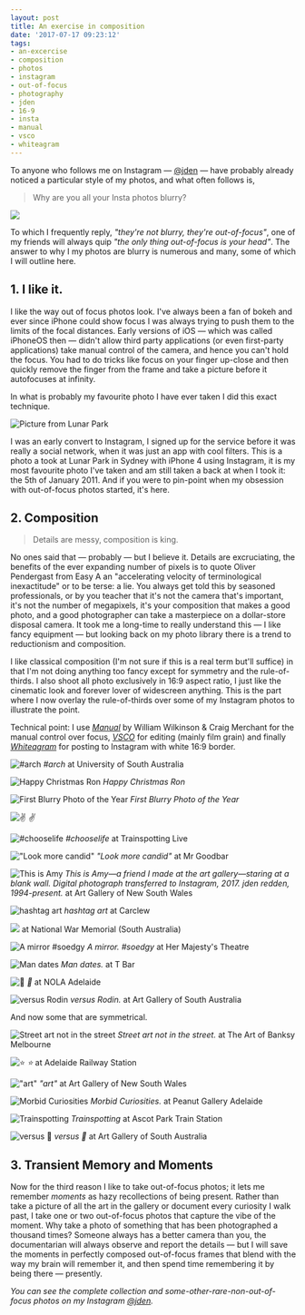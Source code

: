 ```yaml
---
layout: post
title: An exercise in composition
date: '2017-07-17 09:23:12'
tags:
- an-excercise
- composition
- photos
- instagram
- out-of-focus
- photography
- jden
- 16-9
- insta
- manual
- vsco
- whiteagram
---
```


To anyone who follows me on Instagram — [@jden](http://instagram.com/jden) — have probably already noticed a particular style of my photos, and what often follows is,

> Why are you all your Insta photos blurry?

![](/content/images/2017/07/IMG_9011EC1A938A-1.jpeg)

To which I frequently reply, *"they're not blurry, they're out-of-focus"*, one of my friends will always quip *"the only thing out-of-focus is your head"*. The answer to why I my photos are blurry is numerous and many, some of which I will outline here.

## 1. I like it.

I like the way out of focus photos look. I've always been a fan of bokeh and ever since iPhone could show focus I was always trying to push them to the limits of the focal distances. Early versions of iOS — which was called iPhoneOS then — didn't allow third party applications (or even first-party applications) take manual control of the camera, and hence you can't hold the focus. You had to do tricks like focus on your finger up-close and then quickly remove the finger from the frame and take a picture before it autofocuses at infinity.

In what is probably my favourite photo I have ever taken I did this exact technique.

![Picture from Lunar Park](/content/images/2017/07/IMG_4912.JPG)

I was an early convert to Instagram, I signed up for the service before it was really a social network, when it was just an app with cool filters. This is a photo a took at Lunar Park in Sydney with iPhone 4 using Instagram, it is my most favourite photo I've taken and am still taken a back at when I took it: the 5th of January 2011. And if you were to pin-point when my obsession with out-of-focus photos started, it's here. 

## 2. Composition

> Details are messy, composition is king.

No ones said that — probably — but I believe it. Details are excruciating, the benefits of the ever expanding number of pixels is to quote Oliver Pendergast from Easy A an "accelerating velocity of terminological inexactitude" or to be terse: a lie. You always get told this by seasoned professionals, or by you teacher that it's not the camera that's important, it's not the number of megapixels, it's your composition that makes a good photo, and a good photographer can take a masterpiece on a dollar-store disposal camera. It took me a long-time to really understand this — I like fancy equipment — but looking back on my photo library there is a trend to reductionism and composition.

I like classical composition (I'm not sure if this is a real term but'll suffice) in that I'm not doing anything too fancy except for symmetry and the rule-of-thirds. I also shoot all photo exclusively in 16:9 aspect ratio, I just like the cinematic look and forever lover of widescreen anything. This is the part where I now overlay the rule-of-thirds over some of my Instagram photos to illustrate the point. 

Technical point: I use *[Manual](http://shootmanual.co)* by William Wilkinson & Craig Merchant for the manual control over focus, *[VSCO](http://vsco.co)* for editing (mainly film grain) and finally *[Whiteagram](http://redirect.cnstud.io/wired_editorial/apps/whitagram/)* for posting to Instagram with white 16:9 border.

![#arch](/content/images/2017/07/Untitled-1.jpg)
*\#arch* at University of South Australia

![Happy Christmas Ron](/content/images/2017/07/Untitled-2.jpg)
*Happy Christmas Ron*

![First Blurry Photo of the Year](/content/images/2017/07/Untitled-3.jpg)
*First Blurry Photo of the Year*

![✌️](/content/images/2017/07/Untitled-4.jpg)
*✌️*

![#chooselife](/content/images/2017/07/Untitled-5.jpg)
*\#chooselife* at Trainspotting Live

!["Look more candid"](/content/images/2017/07/Untitled-6.jpg)
*"Look more candid"* at Mr Goodbar

![This is Amy](/content/images/2017/07/Untitled-7.jpg)
*This is Amy—a friend I made at the art gallery—staring at a blank wall.
Digital photograph transferred to Instagram, 2017. 
jden redden, 1994-present.* at Art Gallery of New South Wales

![hashtag art](/content/images/2017/07/Untitled-8.jpg)
*hashtag art* at Carclew

![ ](/content/images/2017/07/Untitled-9.jpg)
  at National War Memorial (South Australia)

<!--
![Henry V with the Queen](/content/images/2017/07/Untitled-10.jpg)
*Henry V with the [Queen](http://elena-luna.com)* at Little Theatre
-->

![A mirror #soedgy](/content/images/2017/07/Untitled-11.jpg)
*A mirror. #soedgy* at Her Majesty's Theatre

![Man dates](/content/images/2017/07/Untitled-12.jpg)
*Man dates.* at T Bar

![🙈](/content/images/2017/07/Untitled-14.jpg)
*🙈* at NOLA Adelaide 

![versus Rodin](/content/images/2017/07/Untitled-13.jpg)
*versus Rodin.* at Art Gallery of South Australia

And now some that are symmetrical.

![Street art not in the street](/content/images/2017/07/Untitled-15-1.jpg)
*Street art not in the street.* at The Art of Banksy Melbourne

![⭐](/content/images/2017/07/Untitled-16.jpg)
*⭐* at Adelaide Railway Station

!["art"](/content/images/2017/07/Untitled-17.jpg)
*"art"* at Art Gallery of New South Wales

![Morbid Curiosities](/content/images/2017/07/Untitled-18.jpg)
*Morbid Curiosities.* at Peanut Gallery Adelaide

![Trainspotting](/content/images/2017/07/Untitled-19.jpg)
*Trainspotting* at Ascot Park Train Station

![versus 👫](/content/images/2017/07/Untitled-20.jpg)
*versus 👫* at Art Gallery of South Australia

## 3. Transient Memory and Moments

Now for the third reason I like to take out-of-focus photos; it lets me remember *moments* as hazy recollections of being present. Rather than take a picture of all the art in the gallery or document every curiosity I walk past, I take one or two out-of-focus photos that capture the vibe of the moment. Why take a photo of something that has been photographed a thousand times? Someone always has a better camera than you, the documentarian will always observe and report the details — but I will save the moments in perfectly composed out-of-focus frames that blend with the way my brain will remember it, and then spend time remembering it by being there — presently.

*You can see the complete collection and some-other-rare-non-out-of-focus photos on my Instagram [@jden](http://instagram.com/jden).*

